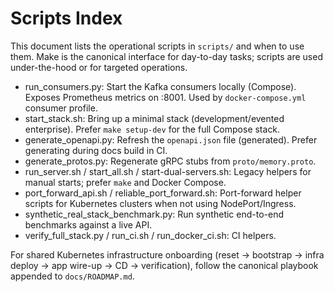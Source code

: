# Scripts Index

This document lists the operational scripts in `scripts/` and when to use them. Make is the canonical interface for day-to-day tasks; scripts are used under-the-hood or for targeted operations.

- run_consumers.py: Start the Kafka consumers locally (Compose). Exposes Prometheus metrics on :8001. Used by `docker-compose.yml` consumer profile.
- start_stack.sh: Bring up a minimal stack (development/evented enterprise). Prefer `make setup-dev` for the full Compose stack.
- generate_openapi.py: Refresh the `openapi.json` file (generated). Prefer generating during docs build in CI.
- generate_protos.py: Regenerate gRPC stubs from `proto/memory.proto`.
- run_server.sh / start_all.sh / start-dual-servers.sh: Legacy helpers for manual starts; prefer `make` and Docker Compose.
- port_forward_api.sh / reliable_port_forward.sh: Port-forward helper scripts for Kubernetes clusters when not using NodePort/Ingress.
- synthetic_real_stack_benchmark.py: Run synthetic end-to-end benchmarks against a live API.
- verify_full_stack.py / run_ci.sh / run_docker_ci.sh: CI helpers.

For shared Kubernetes infrastructure onboarding (reset → bootstrap → infra deploy → app wire-up → CD → verification), follow the canonical playbook appended to `docs/ROADMAP.md`.
